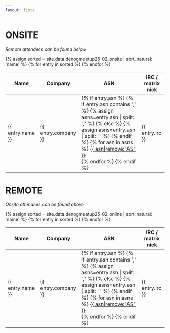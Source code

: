 ```yaml
---
layout: liste
---
```


# ONSITE<br>
<i>Remote attendees can be found below</i>
<table>
  <thead>
    <tr>
      <th>Name</th>
      <th>Company</th>
      <th>ASN</th>
      <th>IRC / matrix nick</th>
    </tr>
  </thead>
  <tbody>
  {% assign sorted = site.data.denogmeetup25-02_onsite | sort_natural: 'name' %}
  {% for entry in sorted %}
    <tr>
      <td>{{ entry.name }}</td>
      <td>{{ entry.company }}</td>
      <td>
        {% if entry.asn %}
          {% if entry.asn contains ',' %}
            {% assign asns=entry.asn | split: ',' %}
          {% else %}
            {% assign asns=entry.asn | split: ' ' %}
          {% endif %}
          {% for asn in asns %}
          <a href="https://apps.db.ripe.net/db-web-ui/query?searchtext=AS{{ asn|strip|remove:"AS" }}&rflag=true&types=aut-num" target="_blank">{{ asn|remove:"AS" }}</a><br>
          {% endfor %}
        {% endif %}
      </td>
      <td>{{ entry.irc }}</td>
    </tr>
  {% endfor %}
  </tbody>
</table>

<script>
const getCellValue = (tr, idx) => tr.children[idx].innerText || tr.children[idx].textContent;

const comparer = (idx, asc) => (a, b) => ((v1, v2) =>
    v1 !== '' && v2 !== '' && !isNaN(v1) && !isNaN(v2) ? v1 - v2 : v1.toString().localeCompare(v2)
    )(getCellValue(asc ? a : b, idx), getCellValue(asc ? b : a, idx));

document.querySelectorAll('th').forEach(th => th.addEventListener('click', (() => {
    const table = th.closest('table').querySelector('tbody');
    Array.from(table.querySelectorAll('tr'))
        .sort(comparer(Array.from(th.parentNode.children).indexOf(th), this.asc = !this.asc))
        .forEach(tr => table.appendChild(tr) );
})));
</script>

# REMOTE<br>
<i>Onsite attendees can be found above</i>
<table>
  <thead>
    <tr>
      <th>Name</th>
      <th>Company</th>
      <th>ASN</th>
      <th>IRC / matrix nick</th>
    </tr>
  </thead>
  <tbody>
  {% assign sorted = site.data.denogmeetup25-02_online | sort_natural: 'name' %}
  {% for entry in sorted %}
    <tr>
      <td>{{ entry.name }}</td>
      <td>{{ entry.company }}</td>
      <td>
        {% if entry.asn %}
          {% if entry.asn contains ',' %}
            {% assign asns=entry.asn | split: ',' %}
          {% else %}
            {% assign asns=entry.asn | split: ' ' %}
          {% endif %}
          {% for asn in asns %}
          <a href="https://apps.db.ripe.net/db-web-ui/query?searchtext=AS{{ asn|strip|remove:"AS" }}&rflag=true&types=aut-num" target="_blank">{{ asn|remove:"AS" }}</a><br>
          {% endfor %}
        {% endif %}
      </td>
      <td>{{ entry.irc }}</td>
    </tr>
  {% endfor %}
  </tbody>
</table>

<script>
const getCellValue = (tr, idx) => tr.children[idx].innerText || tr.children[idx].textContent;

const comparer = (idx, asc) => (a, b) => ((v1, v2) =>
    v1 !== '' && v2 !== '' && !isNaN(v1) && !isNaN(v2) ? v1 - v2 : v1.toString().localeCompare(v2)
    )(getCellValue(asc ? a : b, idx), getCellValue(asc ? b : a, idx));

document.querySelectorAll('th').forEach(th => th.addEventListener('click', (() => {
    const table = th.closest('table').querySelector('tbody');
    Array.from(table.querySelectorAll('tr'))
        .sort(comparer(Array.from(th.parentNode.children).indexOf(th), this.asc = !this.asc))
        .forEach(tr => table.appendChild(tr) );
})));
</script>
